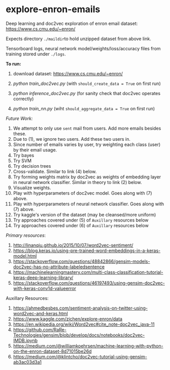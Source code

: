 # explore-enron-emails
Deep learning and doc2vec exploration of enron email dataset: https://www.cs.cmu.edu/~enron/

Expects directory `./maildir`to hold unzipped dataset from above link.

Tensorboard logs, neural network model/weights/loss/accuracy files from training stored under `./logs`.

**To run:**

1) download dataset: https://www.cs.cmu.edu/~enron/

2) *python train_doc2vec.py* (with `should_create_data = True` on first run)

3) *python inference_doc2vec.py* (for sanity check that doc2vec operates correctly)

4) *python train_nn.py* (wiht `should_aggregate_data = True` on first run)

*Future Work:*
1) We attempt to only use `sent` mail from users.  Add more emails besides these.
2) Due to (1), we ignore two users.  Add these two users in.
3) Since number of emails varies by user, try weighting each class (user) by their email usage.
4) Try bayes
5) Try SVM
6) Try decision trees
7) Cross-validate.  Similar to link (4) below.
8) Try forming weights matrix by doc2vec as weights of embedding layer in neural network classifier.  Similar in theory to link (2) below.
9) Visualize weights.
10) Play with hyperparameters of doc2vec model.  Goes along with (7) above.
11) Play with hyperparameters of neural network classifier.  Goes along with (7) above.
12) Try kaggle's version of the dataset (may be cleansed/more uniform)
13) Try approaches covered under (5) of `Auxillary` resources below
14) Try approaches covered under (6) of `Auxillary` resources below

*Primary resources*:
1) http://linanqiu.github.io/2015/10/07/word2vec-sentiment/
2) https://blog.keras.io/using-pre-trained-word-embeddings-in-a-keras-model.html
3) https://stackoverflow.com/questions/48842866/gensim-models-doc2vec-has-no-attribute-labeledsentence
4) https://machinelearningmastery.com/multi-class-classification-tutorial-keras-deep-learning-library/
5) https://stackoverflow.com/questions/46197493/using-gensim-doc2vec-with-keras-conv1d-valueerror

Auxillary Resources:
1) https://ahmedbesbes.com/sentiment-analysis-on-twitter-using-word2vec-and-keras.html
2) https://www.kaggle.com/zichen/explore-enron/data
3) https://en.wikipedia.org/wiki/Word2vec#cite_note-doc2vec_java-11
4) https://github.com/RaRe-Technologies/gensim/blob/develop/docs/notebooks/doc2vec-IMDB.ipynb
5) https://medium.com/@williamkoehrsen/machine-learning-with-python-on-the-enron-dataset-8d71015be26d
6) https://medium.com/@klintcho/doc2vec-tutorial-using-gensim-ab3ac03d3a1
